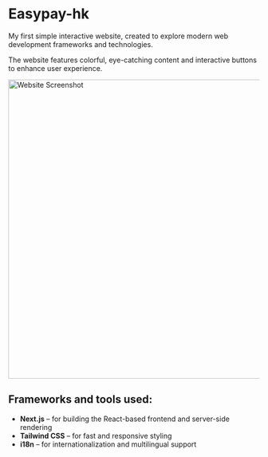 # Easypay-hk

My first simple interactive website, created to explore modern web development frameworks and technologies.  

The website features colorful, eye-catching content and interactive buttons to enhance user experience.  

<img width="600" alt="Website Screenshot" src="https://github.com/user-attachments/assets/7cad6eac-7d21-47e8-95a8-7a647e0e354a" />

## Frameworks and tools used:  
- **Next.js** – for building the React-based frontend and server-side rendering  
- **Tailwind CSS** – for fast and responsive styling  
- **i18n** – for internationalization and multilingual support  
